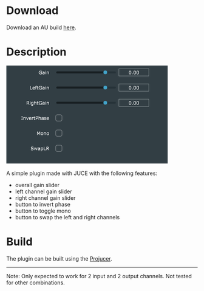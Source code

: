 # Download

Download an AU build [here](https://drive.google.com/drive/folders/1uRQWskR95yaDdWGN9dcTPOhJKFARRmG_?usp=drive_link).

# Description

![](GUI.PNG)

A simple plugin made with JUCE with the following features:
* overall gain slider
* left channel gain slider
* right channel gain slider
* button to invert phase
* button to toggle mono
* button to swap the left and right channels

# Build
The plugin can be built using the [Projucer](https://juce.com/discover/projucer).

---

Note: Only expected to work for 2 input and 2 output channels. Not tested for other combinations.

